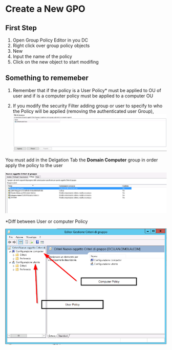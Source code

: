 # Create a New GPO

## First Step
1. Open Group Policy Editor in you DC
2. Right click over group policy objects
3. New
4. Input the name of the policy
5. Click on the new object to start modifing

## Something to rememeber
1. Remember that if the policy is a User Policy* must be applied to OU of user and if is a computer policy must be applied to a computer OU


2. If you modify the security Filter adding group or user to specify to who the Policy will be applied (removing the authenticated user Group),
![Safety Filters](https://github.com/DrenMaisey/WorkaroundNote/blob/master/newGPO/FiltriDiSicurezza.png)


You must add in the Delgation Tab the **Domain Computer** group in order apply the policy to the user

![Delegation](https://github.com/DrenMaisey/WorkaroundNote/blob/master/newGPO/Delega.png)



*Diff between User or computer Policy 

![UserOrComputer](https://github.com/DrenMaisey/WorkaroundNote/blob/master/newGPO/UserOrComputerPolicy.png)